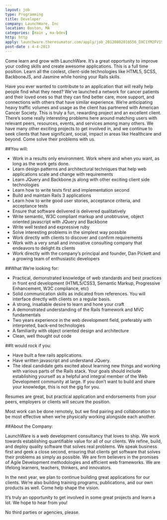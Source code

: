 ```yaml
---
layout: job
type: Programming
title: Developer
company: LaunchWare, Inc
location: Boston, MA
categories: [main , ma-bdev]
http: http
apply: launchware.theresumator.com/apply/job_20120802010556_DXC1YM2FV1SXNE2P/Developer.html
post-date : 4-4-2013
---
```


Come learn and grow with LaunchWare. It’s a great opportunity to improve your coding skills and create awesome applications. This is a full time position. Learn all the coolest, client-side technologies like HTML5, SCSS, BackboneJS, and Jasmine while honing your Rails skills.

Have you ever wanted to contribute to an application that will really help people find what they need? We’ve launched a network for cancer patients and their loved ones so that they can find better care, more support, and connections with others that have similar experience. We’re anticipating heavy traffic volumes and usage as the client has partnered with American Cancer Society. This is truly a fun, rewarding project and an excellent client. There’s some really interesting problems here around matching users with relevant peers, resources, events, and services among many others. We have many other exciting projects to get involved in, and we continue to seek clients that have significant, social, impact in areas like Healthcare and beyond. Come solve their problems with us.

##You will:

* Work in a results only environment. Work where and when you want, as long as the work gets done.
* Learn design patterns and architectural techniques that help web applications scale and change with requirements
* Learn JQuery and Backbone.js along with other exciting client side technologies
* Learn how to write tests first and implementation second
* Build and maintain Rails 3 applications
* Learn how to write good user stories, acceptance criteria, and acceptance tests
* Ensure that software delivered is delivered qualitatively
* Write semantic, W3C compliant markup and unobtrusive, object oriented javascript with JQuery and Backbone
* Write well tested and expressive ruby
* Solve interesting problems in the simplest way possible
* Work directly with clients to discover and confirm requirements
* Work with a very small and innovative consulting company that endeavors to delight its clients
* Work directly with the company’s principal and founder, Dan Pickett and a growing team of enthusiastic developers

##What We’re looking for:

* Practical, demonstrated knowledge of web standards and best practices in front end development (HTML5/CSS3, Semantic Markup, Progressive Enhancement, W3C compliance, etc)
* Solid communication skills as indicated from references. You will interface directly with clients on a regular basis.
* A strong, insatiable desire to learn and hone your craft
* A demonstrated understanding of the Rails framework and MVC fundamentals
* Two years experience in the web development field, preferably with interpreted, back-end technologies
* A familiarity with object oriented design and architecture
* Clean, well thought out code


##It would rock if you:

* Have built a few rails applications.
* Have written javascript and understand JQuery.
* The ideal candidate gets excited about learning new things and working with various parts of the Rails stack. Your goals should include establishing yourself as a helpful and integral member of the Web Development community at large. If you don’t want to build and share your knowledge, this is not the gig for you.

Resumes are great, but practical application and endorsements from your peers, employers or clients will secure the position.

Most work can be done remotely, but we find pairing and collaboration to be most effective when we’re physically working alongside each another.

##About the Company:

LaunchWare is a web development consultancy that loves to ship. We work towards establishing quantifiable value for all of our clients. We refine, build, and deploy quality software that solves real problems. We speak business first and geek a close second, ensuring that clients get software that solves their problems as simply as possible. We are firm believers in the promises of Agile Development methodologies and efficient web frameworks. We are lifelong learners, teachers, thinkers, and innovators.

In the next year, we plan to continue building great applications for our clients. We’re also building training programs, publications, and our own products as well. Come help shape the vision.

It’s truly an opportunity to get involved in some great projects and learn a lot. We hope to hear from you!

No third parties or agencies, please.
